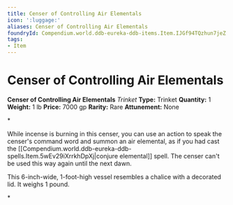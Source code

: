```yaml
---
title: Censer of Controlling Air Elementals
icon: ':luggage:'
aliases: Censer of Controlling Air Elementals
foundryId: Compendium.world.ddb-eureka-ddb-items.Item.IJGf94TQzhun7jeZ
tags:
- Item
---
```


# Censer of Controlling Air Elementals

**Censer of Controlling Air Elementals**
_Trinket_
**Type:** Trinket
**Quantity:** 1
**Weight:** 1 lb
**Price:** 7000 gp
**Rarity:** Rare
**Attunement:** None

*<p>While incense is burning in this censer, you can use an action to speak the censer's command word and summon an air elemental, as if you had cast the [[Compendium.world.ddb-eureka-ddb-spells.Item.5wEv29iXrrkhDpXj|conjure elemental]] spell. The censer can't be used this way again until the next dawn.

This 6-inch-wide, 1-foot-high vessel resembles a chalice with a decorated lid. It weighs 1 pound.</p>*